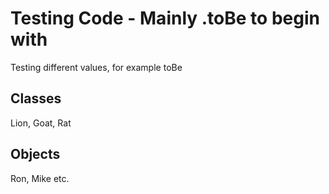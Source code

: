 # Testing Code - Mainly .toBe to begin with #
Testing different values, for example toBe

## Classes

Lion, Goat, Rat

## Objects

Ron, Mike etc.